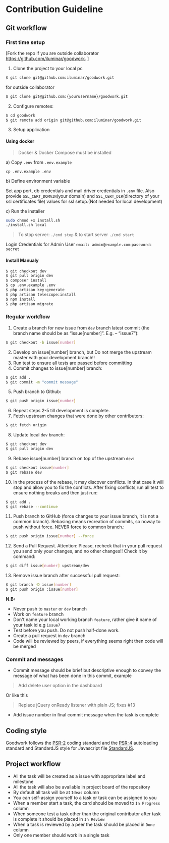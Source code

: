 # Contribution Guideline
## Git workflow

### First time setup
[Fork the repo if you are outside collaborator https://github.com/iluminar/goodwork. ]

1. Clone the project to your local pc
``` bash
$ git clone git@github.com:iluminar/goodwork.git
```
for outside collaborator
``` bash
$ git clone git@github.com:{yourusername}/goodwork.git
```

2. Configure remotes:
``` bash
$ cd goodwork
$ git remote add origin git@github.com:iluminar/goodwork.git
```

3. Setup application

#### Using docker

> Docker & Docker Compose must be installed

a) Copy `.env` from `.env.example`

```
cp .env.example .env
```

b) Define environment variable

Set app port, db credentials and mail driver credentials in `.env` file. Also provide `SSL_CERT_DOMAIN`(your domain) and `SSL_CERT_DIR`(directory of your ssl certificates file) values for ssl setup.(Not needed for local development)

c) Run the installer

```bash
sudo chmod +x install.sh
./install.sh local
```

> To stop server: `./cmd stop` & to start server `./cmd start`


Login Credentials for Admin User
`email: admin@example.com`
`password: secret`

#### Install Manualy

``` bash
$ git checkout dev
$ git pull origin dev
$ composer install
$ cp .env.example .env
$ php artisan key:generate
$ php artisan telescope:install
$ npm install
$ php artisan migrate
```


### Regular workflow
1. Create a branch for new issue from `dev` branch latest commit (the branch name should be as “issue[number]”. E.g. – “issue7”):
``` bash
$ git checkout -b issue[number]
```

2. Develop on issue[number] branch, but Do not merge the upstream master with your development branch!!
3. Run test to ensure all tests are passed before committing
4. Commit changes to issue[number] branch:
``` bash
$ git add .
$ git commit -m "commit message"
```

5. Push branch to Github:
``` bash
$ git push origin issue[number]
```

6. Repeat steps 2-5 till development is complete.
7. Fetch upstream changes that were done by other contributors:
``` bash
$ git fetch origin
```

8. Update local `dev` branch:
``` bash
$ git checkout dev
$ git pull origin dev
```

9. Rebase issue[number] branch on top of the upstream `dev`:
``` bash
$ git checkout issue[number]
$ git rebase dev
```

10. In the process of the rebase, it may discover conflicts. In that case it will stop and allow you to fix the conflicts. After fixing conflicts,run all test to ensure nothing breaks and then just run:
``` bash
$ git add .
$ git rebase --continue
```

11. Push branch to GitHub (force changes to your issue branch, it is not a common branch). Rebasing means recreation of commits, so noway to push without force. NEVER force to common branch.:
``` bash
$ git push origin issue[number] --force
```

12. Send a Pull Request.
Attention: Please, recheck that in your pull request you send only your changes, and no other changes!!
Check it by command:
``` bash
$ git diff issue[number] upstream/dev
```

13. Remove issue branch after successful pull request:
``` bash
$ git branch -D issue[number]
$ git push origin :issue[number]
```

**N.B:**
* Never push to `master` or `dev` branch
* Work on `feature` branch
* Don't name your local working branch `feature`, rather give it name of your task id e.g `issue7`
* Test before you push. Do not push half-done work.
* Create a pull request in `dev` branch
* Code will be reviewed by peers, if everything seems right then code will be merged

### Commit and messages
* Commit message should be brief but descriptive enough to convey the message of what has been done in this commit, example

> Add delete user option in the dashboard

Or like this
> Replace jQuery onReady listener with plain JS; fixes #13
* Add issue number in final commit message when the task is complete

## Coding style
Goodwork follows the [PSR-2](https://github.com/php-fig/fig-standards/blob/master/accepted/PSR-2-coding-style-guide.md) coding standard and the [PSR-4](https://github.com/php-fig/fig-standards/blob/master/accepted/PSR-4-autoloader.md) autoloading standard and StandardJS style for Javascript file [StandardJS](https://standardjs.com/rules.html).

## Project workflow
* All the task will be created as a issue with appropriate label and milestone
* All the task will also be available in project board of the repository
* By default all task will be at `Ideas` column
* You can self-assign yourself to a task or task can be assigned to you
* When a member start a task, the card should be moved to `In Progress` column
* When someone test a task other than the original contributor after task is complete it should be placed in `In Review`
* When a task is reviewed by a peer the task should be placed in `Done` column
* Only one member should work in a single task